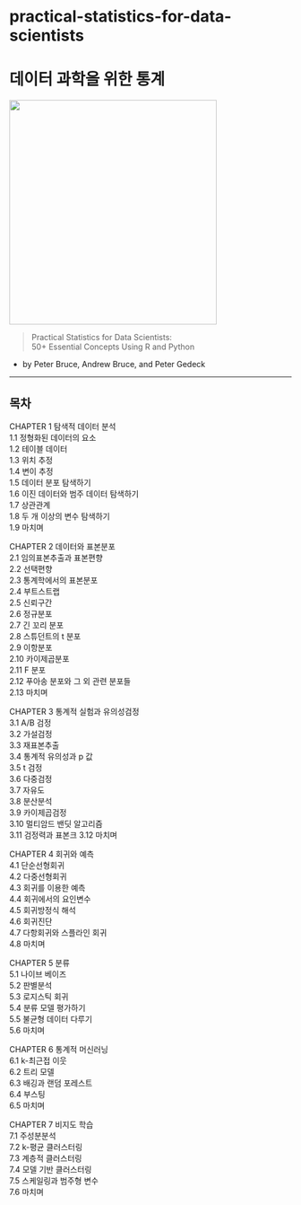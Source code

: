 # practical-statistics-for-data-scientists
# 데이터 과학을 위한 통계


<img src="https://user-images.githubusercontent.com/79828628/140241180-7df2c020-b38d-460e-8785-6a84da82e57b.jpg" width="370" height="400"/>  

> Practical Statistics for Data Scientists:   
  50+ Essential Concepts Using R and Python 

* by Peter Bruce, Andrew Bruce, and Peter Gedeck 

-----------------------------------------------------------------------------------------------------------------------------------------------------------
## 목차

CHAPTER 1 탐색적 데이터 분석  
1.1 정형화된 데이터의 요소  
1.2 테이블 데이터  
1.3 위치 추정  
1.4 변이 추정  
1.5 데이터 분포 탐색하기  
1.6 이진 데이터와 범주 데이터 탐색하기  
1.7 상관관계  
1.8 두 개 이상의 변수 탐색하기  
1.9 마치며  

CHAPTER 2 데이터와 표본분포  
2.1 임의표본추출과 표본편향  
2.2 선택편향  
2.3 통계학에서의 표본분포  
2.4 부트스트랩  
2.5 신뢰구간  
2.6 정규분포  
2.7 긴 꼬리 분포  
2.8 스튜던트의 t 분포  
2.9 이항분포  
2.10 카이제곱분포  
2.11 F 분포  
2.12 푸아송 분포와 그 외 관련 분포들  
2.13 마치며  

CHAPTER 3 통계적 실험과 유의성검정  
3.1 A/B 검정  
3.2 가설검정  
3.3 재표본추출  
3.4 통계적 유의성과 p 값  
3.5 t 검정  
3.6 다중검정  
3.7 자유도  
3.8 분산분석  
3.9 카이제곱검정  
3.10 멀티암드 밴딧 알고리즘  
3.11 검정력과 표본크
3.12 마치며  

CHAPTER 4 회귀와 예측  
4.1 단순선형회귀  
4.2 다중선형회귀  
4.3 회귀를 이용한 예측  
4.4 회귀에서의 요인변수  
4.5 회귀방정식 해석  
4.6 회귀진단  
4.7 다항회귀와 스플라인 회귀  
4.8 마치며  
  
CHAPTER 5 분류  
5.1 나이브 베이즈  
5.2 판별분석  
5.3 로지스틱 회귀  
5.4 분류 모델 평가하기  
5.5 불균형 데이터 다루기  
5.6 마치며  

CHAPTER 6 통계적 머신러닝  
6.1 k-최근접 이웃  
6.2 트리 모델  
6.3 배깅과 랜덤 포레스트  
6.4 부스팅  
6.5 마치며  

CHAPTER 7 비지도 학습  
7.1 주성분분석  
7.2 k-평균 클러스터링  
7.3 계층적 클러스터링  
7.4 모델 기반 클러스터링  
7.5 스케일링과 범주형 변수  
7.6 마치며  